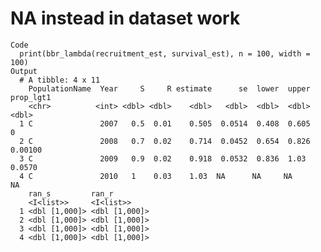 # NA instead in dataset work

    Code
      print(bbr_lambda(recruitment_est, survival_est), n = 100, width = 100)
    Output
      # A tibble: 4 x 11
        PopulationName  Year     S     R estimate      se  lower  upper prop_lgt1
        <chr>          <int> <dbl> <dbl>    <dbl>   <dbl>  <dbl>  <dbl>     <dbl>
      1 C               2007   0.5  0.01    0.505  0.0514  0.408  0.605   0      
      2 C               2008   0.7  0.02    0.714  0.0452  0.654  0.826   0.00100
      3 C               2009   0.9  0.02    0.918  0.0532  0.836  1.03    0.0570 
      4 C               2010   1    0.03    1.03  NA      NA     NA      NA      
        ran_s         ran_r        
        <I<list>>     <I<list>>    
      1 <dbl [1,000]> <dbl [1,000]>
      2 <dbl [1,000]> <dbl [1,000]>
      3 <dbl [1,000]> <dbl [1,000]>
      4 <dbl [1,000]> <dbl [1,000]>

